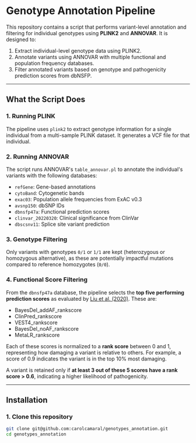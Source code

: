 # Genotype Annotation Pipeline

This repository contains a script that performs variant-level annotation and filtering for individual genotypes using **PLINK2** and **ANNOVAR**. It is designed to:

1. Extract individual-level genotype data using PLINK2.
2. Annotate variants using ANNOVAR with multiple functional and population frequency databases.
3. Filter annotated variants based on genotype and pathogenicity prediction scores from dbNSFP.

---

## What the Script Does

### 1. **Running PLINK**
The pipeline uses `plink2` to extract genotype information for a single individual from a multi-sample PLINK dataset. It generates a VCF file for that individual.

### 2. **Running ANNOVAR**
The script runs ANNOVAR's `table_annovar.pl` to annotate the individual's variants with the following databases:

- `refGene`: Gene-based annotations
- `cytoBand`: Cytogenetic bands
- `exac03`: Population allele frequencies from ExAC v0.3
- `avsnp150`: dbSNP IDs
- `dbnsfp47a`: Functional prediction scores
- `clinvar_20220320`: Clinical significance from ClinVar
- `dbscsnv11`: Splice site variant prediction

### 3. **Genotype Filtering**
Only variants with genotypes `0/1` or `1/1` are kept (heterozygous or homozygous alternative), as these are potentially impactful mutations compared to reference homozygotes (`0/0`).

### 4. **Functional Score Filtering**
From the `dbnsfp47a` database, the pipeline selects the **top five performing prediction scores** as evaluated by [Liu et al. (2020)](https://genomemedicine.biomedcentral.com/articles/10.1186/s13073-020-00803-9). These are:

- BayesDel_addAF_rankscore
- ClinPred_rankscore
- VEST4_rankscore
- BayesDel_noAF_rankscore
- MetaLR_rankscore

Each of these scores is normalized to a **rank score** between 0 and 1, representing how damaging a variant is relative to others. For example, a score of 0.9 indicates the variant is in the top 10% most damaging.

A variant is retained only if **at least 3 out of these 5 scores have a rank score > 0.6**, indicating a higher likelihood of pathogenicity.

---

## Installation

### 1. Clone this repository

```bash
git clone git@github.com:carolcamaral/genotypes_annotation.git
cd genotypes_annotation

